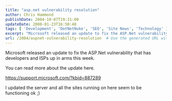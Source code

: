 ```yaml
---
title: "asp.net vulnerability resolution"
author: Chris Hammond
publishDate: 2004-10-07T19:31:00
updateDate: 2008-01-23T16:50:48
tags: [ 'Development', 'DotNetNuke', 'SEO', 'Site News', 'Technology' ]
excerpt: "Microsoft released an update to fix the ASP.Net vulnerability that has developers and ISPs up in arms this week. You can read more about the update here. https://support.microsoft.com/?kbid=887289 I updated the server and all the sites running on here seem&nbsp;to be functioning ok..."
url: /2004/aspnet-vulnerability-resolution  # Use the generated URL with year
---
```

<P>Microsoft released an update to fix the ASP.Net vulnerability that has developers and ISPs up in arms this week.</P> <P>You can read more about the update here.</P> <P><A href="https://support.microsoft.com/?kbid=887289">https://support.microsoft.com/?kbid=887289</A></P> <P>I updated the server and all the sites running on here seem&nbsp;to be functioning ok ;)</P>
